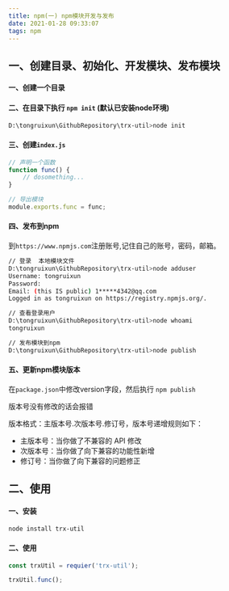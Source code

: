 ```yaml
---
title: npm(一) npm模块开发与发布
date: 2021-01-28 09:33:07
tags: npm
---
```


## 一、创建目录、初始化、开发模块、发布模块

#### 一、创建一个目录

#### 二、在目录下执行 `npm init` (默认已安装node环境)
```bash
D:\tongruixun\GithubRepository\trx-util>node init
```

<!--more-->

#### 三、创建`index.js`

```javascript
// 声明一个函数
function func() {
    // dosomething...
}

// 导出模块   
module.exports.func = func;
```

#### 四、发布到npm

到`https://www.npmjs.com`注册账号,记住自己的账号，密码，邮箱。

```bash
// 登录  本地模块文件
D:\tongruixun\GithubRepository\trx-util>node adduser
Username: tongruixun
Password:
Email: (this IS public) 1*****4342@qq.com
Logged in as tongruixun on https://registry.npmjs.org/.

// 查看登录用户
D:\tongruixun\GithubRepository\trx-util>node whoami
tongruixun

// 发布模块到npm
D:\tongruixun\GithubRepository\trx-util>node publish


```

#### 五、更新npm模块版本

在`package.json`中修改version字段，然后执行 `npm publish`

版本号没有修改的话会报错


版本格式：主版本号.次版本号.修订号，版本号递增规则如下：
- 主版本号：当你做了不兼容的 API 修改
- 次版本号：当你做了向下兼容的功能性新增
- 修订号：当你做了向下兼容的问题修正


## 二、使用

#### 一、安装
```bash
node install trx-util
```

#### 二、使用

```javascript
const trxUtil = requier('trx-util');

trxUtil.func();
```

